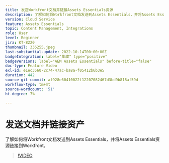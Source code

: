 ```yaml
---
title: 发送Workfront文档并链接Assets Essentials资源
description: 了解如何将Workfront文档发送到Assets Essentials，并将Assets Essentials资源链接到Workfront。
version: Cloud Service
feature: Assets Essentials
topic: Content Management, Integrations
role: User
level: Beginner
jira: KT-8220
thumbnail: 336255.jpeg
last-substantial-update: 2022-10-14T00:00:00Z
badgeIntegration: label="集成" type="positive"
badgeVersions: label="AEM Assets Essentials" before-title="false"
doc-type: Feature Video
exl-id: e1ec3560-2c74-47ac-ba8a-f05412b6b3e5
duration: 442
source-git-commit: af928e60410022f12207082467d3bd9b818af59d
workflow-type: tm+mt
source-wordcount: '51'
ht-degree: 7%

---
```


# 发送文档并链接资产

了解如何将Workfront文档发送到Assets Essentials，并将Assets Essentials资源链接到Workfront。

>[!VIDEO](https://video.tv.adobe.com/v/336255?quality=12&learn=on)
